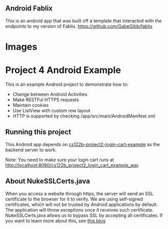 ## Android Fablix
This is an android app that was built off a template that interacted with the endpoints to my version of Fablix.
https://github.com/GabeGibb/fablix
# Images


# Project 4 Android Example

This is an example Android project to demonstrate how to:

- Change between Android Activities
- Make RESTFul HTTPS requests
- Maintain cookies
- Use ListView with custom row layout
- HTTP is supported by checking /app/src/main/AndroidManifest.xml

## Running this project

This Android app depends on [cs122b-project2-login-cart-example](https://github.com/UCI-Chenli-teaching/cs122b-project2-login-cart-example) as the backend server to work.

Note: You need to make sure your login cart runs at [http://localhost:8080/cs122b_project2_login_cart_example_war](http://localhost:8080/cs122b_project2_login_cart_example_war). 

## About NukeSSLCerts.java

When you access a website through https, the server will send an SSL certificate to the browser for it to verify. We are using self-signed certificates, which will not be trusted by Android applications by default. The application will throw exceptions once it receives such certificate. NukeSSLCerts.java allows us to bypass SSL by accepting all certificates. If you want to learn more about this, see [this blog](https://www.codeproject.com/Articles/826045/Android-security-Implementation-of-Self-signed-SSL)
